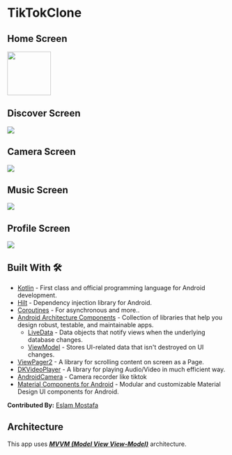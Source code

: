 # TikTokClone



## Home Screen 
 <img src="https://github.com/eslam2010011/TikTokClone/blob/master/screen/Screenshot_2021-12-25-14-40-34-08_1c3f10a4ee6c2aa8154177e4d7d49f2f.jpg?raw" width="100">

 
## Discover Screen
![](https://github.com/eslam2010011/TikTokClone/blob/master/screen/Screenshot_2021-12-25-14-40-38-52_1c3f10a4ee6c2aa8154177e4d7d49f2f.jpg?raw=true)

## Camera Screen
![](https://github.com/eslam2010011/TikTokClone/blob/master/screen/Screenshot_2021-12-25-14-40-48-48_1c3f10a4ee6c2aa8154177e4d7d49f2f.jpg?raw=true)


## Music Screen
![](https://github.com/eslam2010011/TikTokClone/blob/master/screen/Screenshot_2021-12-25-14-40-54-33_1c3f10a4ee6c2aa8154177e4d7d49f2f.jpg?raw=true)

## Profile Screen
![](https://github.com/eslam2010011/TikTokClone/blob/master/screen/Screenshot_2021-12-25-14-40-59-60_1c3f10a4ee6c2aa8154177e4d7d49f2f.jpg?raw=true)


## Built With 🛠
- [Kotlin](https://kotlinlang.org/) - First class and official programming language for Android development.
- [Hilt](https://developer.android.com/training/dependency-injection/hilt-jetpack) - Dependency injection library for Android.
- [Coroutines](https://kotlinlang.org/docs/reference/coroutines-overview.html) - For asynchronous and more..
- [Android Architecture Components](https://developer.android.com/topic/libraries/architecture) - Collection of libraries that help you design robust, testable, and maintainable apps.
  - [LiveData](https://developer.android.com/topic/libraries/architecture/livedata) - Data objects that notify views when the underlying database changes.
  - [ViewModel](https://developer.android.com/topic/libraries/architecture/viewmodel) - Stores UI-related data that isn't destroyed on UI changes. 
 - [ViewPager2](https://developer.android.com/jetpack/androidx/releases/viewpager2) - A library for scrolling content on screen as a Page.
- [DKVideoPlayer](https://github.com/Doikki/DKVideoPlayer) - A library for playing Audio/Video in much efficient way.
- [AndroidCamera](https://github.com/aserbao/AndroidCamera) - Camera recorder like tiktok
- [Material Components for Android](https://github.com/material-components/material-components-android) - Modular and customizable Material Design UI components for Android.

**Contributed By:** [Eslam Mostafa](https://github.com/eslam2010011)

## Architecture
This app uses [***MVVM (Model View View-Model)***](https://developer.android.com/jetpack/docs/guide#recommended-app-arch) architecture.
